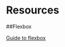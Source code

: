 # Resources

##Flexbox

[Guide to flexbox](https://css-tricks.com/snippets/css/a-guide-to-flexbox/)
